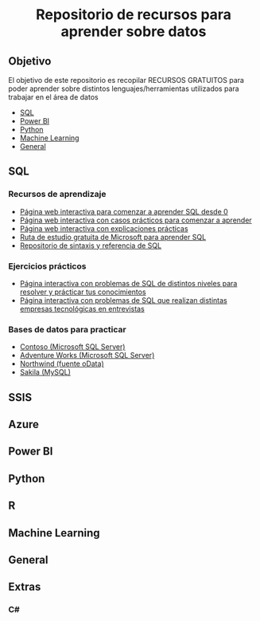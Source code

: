 <h1 align="center"> Repositorio de recursos para aprender sobre datos </h1>

<h2> Objetivo </h2>
El objetivo de este repositorio es recopilar RECURSOS GRATUITOS para poder aprender sobre distintos lenguajes/herramientas utilizados para trabajar en el área de datos

>

* [SQL](#-sql-)
* [Power BI](#-power-bi-)
* [Python](#-python-)
* [Machine Learning](#-machine-learning-)
* [General](#-general-)

<h2> SQL </h2>

>
<h3> Recursos de aprendizaje </h3>

* [Página web interactiva para comenzar a aprender SQL desde 0](https://sqlbolt.com/)
* [Página web interactiva con casos prácticos para comenzar a aprender](https://selectstarsql.com/)
* [Página web interactiva con explicaciones prácticas](https://sqlzoo.net/wiki/SQL_Tutorial)
* [Ruta de estudio gratuita de Microsoft para aprender SQL](https://docs.microsoft.com/en-us/learn/browse/?products=sql-server&resource_type=learning%20path)
* [Repositorio de sintaxis y referencia de SQL](https://www.w3schools.com/sql/)

<h3> Ejercicios prácticos </h3>

* [Página interactiva con problemas de SQL de distintos niveles para resolver y prácticar tus conocimientos](https://leetcode.com/problemset/database/)
* [Página interactiva con problemas de SQL que realizan distintas empresas tecnológicas en entrevistas](https://datalemur.com/)

<h3> Bases de datos para practicar </h3>

* [Contoso (Microsoft SQL Server)](https://www.microsoft.com/en-us/download/details.aspx?id=18279)
* [Adventure Works (Microsoft SQL Server)](https://docs.microsoft.com/es-es/sql/samples/adventureworks-install-configure?view=sql-server-ver16&tabs=ssms)
* [Northwind (fuente oData)](https://services.odata.org/V3/Northwind/Northwind.svc/)
* [Sakila (MySQL)](https://dev.mysql.com/doc/sakila/en/sakila-installation.html)

<h2> SSIS </h2>

<h2> Azure </h2>

<h2> Power BI </h2>

<h2> Python </h2>

<h2> R </h2>

<h2> Machine Learning </h2>

<h2> General </h2>

<h2> Extras </h2>

<h3> C# </h3>
